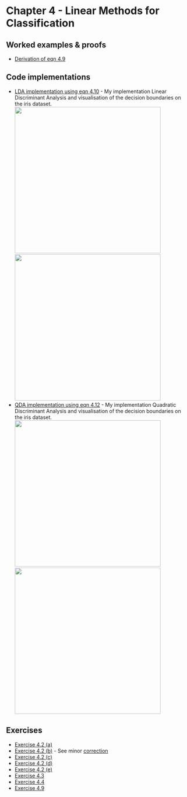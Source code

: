# Chapter 4 - Linear Methods for Classification

## Worked examples & proofs
* [Derivation of eqn 4.9](https://github.com/alanjeffares/elements-of-statistical-learning/blob/master/chapter-4/derivations/derivation_4.9.pdf)


## Code implementations
* [LDA implementation using eqn 4.10](https://github.com/alanjeffares/elements-of-statistical-learning/blob/master/chapter-4/code/LDA.R) - My implementation Linear Discriminant Analysis and visualisation of the decision boundaries on the iris dataset. 
<img src="https://github.com/alanjeffares/elements-of-statistical-learning/blob/master/chapter-4/images/LDA_decision_boundary.png"  width="400"><img src="https://github.com/alanjeffares/elements-of-statistical-learning/blob/master/chapter-4/images/LDA_decision_boundary_contour.png"  width="400">
* [QDA implementation using eqn 4.12](https://github.com/alanjeffares/elements-of-statistical-learning/blob/master/chapter-4/code/LDA.R) - My implementation Quadratic Discriminant Analysis and visualisation of the decision boundaries on the iris dataset. 
<img src="https://github.com/alanjeffares/elements-of-statistical-learning/blob/master/chapter-4/images/QDA_decision_boundary.png"  width="400"><img src="https://github.com/alanjeffares/elements-of-statistical-learning/blob/master/chapter-4/images/QDA_decision_boundary_contour.png"  width="400">

## Exercises
* [Exercise 4.2 (a)](https://github.com/alanjeffares/elements-of-statistical-learning/blob/master/chapter-4/exercises/exercise_4.2_a.pdf) 
* [Exercise 4.2 (b)](https://github.com/alanjeffares/elements-of-statistical-learning/blob/master/chapter-4/exercises/exercise_4.2_b.pdf) - See minor [correction](https://github.com/alanjeffares/elements-of-statistical-learning/blob/master/chapter-4/corrections/exercise_4.2_b.md)
* [Exercise 4.2 (c)](https://github.com/alanjeffares/elements-of-statistical-learning/blob/master/chapter-4/exercises/exercise_4.2_c.pdf)
* [Exercise 4.2 (d)](https://github.com/alanjeffares/elements-of-statistical-learning/blob/master/chapter-4/exercises/exercise_4.2_d.pdf)
* [Exercise 4.2 (e)](https://github.com/alanjeffares/elements-of-statistical-learning/blob/master/chapter-4/exercises/exercise_4.2_e.pdf)
* [Exercise 4.3](https://github.com/alanjeffares/elements-of-statistical-learning/blob/master/chapter-4/exercises/exercise_4.3.pdf)
* [Exercise 4.4](https://github.com/alanjeffares/elements-of-statistical-learning/blob/master/chapter-4/exercises/exercise_4.4.pdf)
* [Exercise 4.9](https://github.com/alanjeffares/elements-of-statistical-learning/blob/master/chapter-4/code/QDA.R)